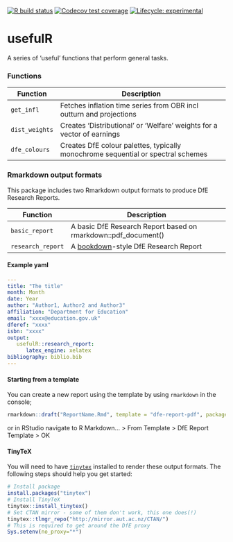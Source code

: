 
<!-- README.md is generated from README.Rmd. Please edit that file -->

<!-- badges: start -->

[![R build
status](https://github.com/l-hodge/usefulr/workflows/R-CMD-check/badge.svg)](https://github.com/l-hodge/usefulr/actions)
[![Codecov test
coverage](https://codecov.io/gh/l-hodge/usefulR/branch/master/graph/badge.svg)](https://codecov.io/gh/l-hodge/usefulR?branch=master)
[![Lifecycle:
experimental](https://img.shields.io/badge/lifecycle-experimental-orange.svg)](https://www.tidyverse.org/lifecycle/#experimental)
<!-- badges: end -->

# usefulR

A series of ‘useful’ functions that perform general tasks.

### Functions

| Function       | Description                                                                      |
| -------------- | -------------------------------------------------------------------------------- |
| `get_infl`     | Fetches inflation time series from OBR incl outturn and projections              |
| `dist_weights` | Creates ‘Distributional’ or ‘Welfare’ weights for a vector of earnings           |
| `dfe_colours`  | Creates DfE colour palettes, typically monochrome sequential or spectral schemes |

### Rmarkdown output formats

This package includes two Rmarkdown output formats to produce DfE
Research Reports.

| Function          | Description                                                                  |
| ----------------- | ---------------------------------------------------------------------------- |
| `basic_report`    | A basic DfE Research Report based on rmarkdown::pdf\_document()              |
| `research_report` | A [bookdown](https://bookdown.org/yihui/bookdown/)-style DfE Research Report |

#### Example yaml

``` yaml
---
title: "The title"
month: Month
date: Year
author: "Author1, Author2 and Author3"
affiliation: "Department for Education"
email: "xxxx@education.gov.uk"
dferef: "xxxx"
isbn: "xxxx"
output: 
   usefulR::research_report:
      latex_engine: xelatex
bibliography: biblio.bib
---
```

#### Starting from a template

You can create a new report using the template by using `rmarkdown` in
the console;

``` r
rmarkdown::draft("ReportName.Rmd", template = "dfe-report-pdf", package = "usefulR")
```

or in RStudio navigate to R Markdown… \> From Template \> DfE Report
Template \> OK

#### TinyTeX

You will need to have [`tinytex`](https://yihui.org/tinytex/) installed
to render these output formats. The following steps should help you get
started:

``` r
# Install package
install.packages("tinytex") 
# Install TinyTeX
tinytex::install_tinytex()
# Set CTAN mirror - some of them don't work, this one does(!)
tinytex::tlmgr_repo("http://mirror.aut.ac.nz/CTAN/")
# This is required to get around the DfE proxy
Sys.setenv(no_proxy="*")
```
